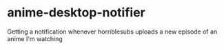 # anime-desktop-notifier
Getting a notification whenever horriblesubs uploads a new episode of an anime I'm watching
